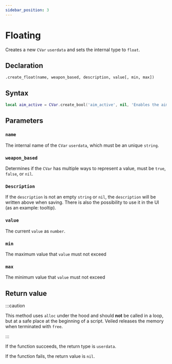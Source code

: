 ```yaml
---
sidebar_position: 3
---
```


# Floating

Creates a new `CVar` `userdata` and sets the internal type to `float`.

## Declaration

`.create_float(name, weapon_based, description, value[, min, max])`

## Syntax

```lua
local aim_active = CVar.create_bool('aim_active', nil, 'Enables the aimbot', true);
```

## Parameters

### `name`

The internal name of the `CVar` `userdata`, which must be an unique `string`.

### `weapon_based`

Determines if the `CVar` has multiple ways to represent a value, must be `true`, `false`, or `nil`.

### `Description`

If the `description` is not an empty `string` or `nil`, the `description` will be written above when saving.
There is also the possibility to use it in the UI (as an example: tooltip).

### `value`

The current `value` as `number`.

### `min`

The maximum value that `value` must not exceed

### `max`

The minimum value that `value` must not exceed

## Return value

:::caution

This method uses `alloc` under the hood and should **not** be called in a loop, but at a safe place at the beginning of a script.
Veiled releases the memory when terminated with `free`.

:::

If the function succeeds, the return type is `userdata`.

If the function fails, the return value is `nil`.
